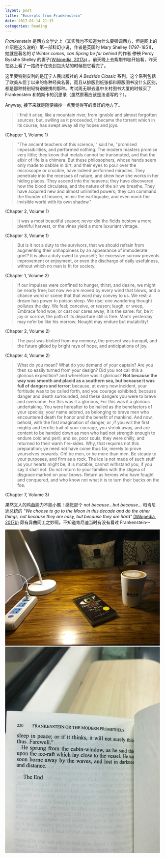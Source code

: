 ```yaml
---
layout: post
title: "Excerpts from Frankenstein"
date: 2017-01-14 21:15
categories: Reading
---
```


*Frankenstein* 是西方文学史上（其实我也不知道为什么要强调西方，但是网上的介绍是这么说的）第一部科幻小说，作者是英国的 Mary Shelley (1797-1851)，她就是著名的 *If Winter comes, can Spring be far behind* 的作者 ~~停顿~~ Percy Bysshe Shelley 的妻子[(Wikipedia, 2017a)][1] 。前天晚上去紫荆书咖开始看，昨天在路上看了一路终于在快到包头站的时候把它看完了。

这里要特别安利的是辽宁人民出版社的 *A Bedside Classic* 系列，这个系列包括了欧美从但丁以来的各种经典名著，而且从排版到纸张都和原版图书没什么区别，都是那种特别轻特别便携的那种。考试周无聊去逛中关村图书大厦的时候买了 Frankenstein 和帕斯卡的沉思录（虽然原著应该是法语写的？）。

Anyway, 接下来就是随便摘抄一点我觉得写的很好的地方了。

> I find it arise, like a mountain river, from ignoble and almost forgotten sources; but, swlling as it proceeded, it became the torrent which in its course, has swept away all my hopes and joys.  

(Chapter 1, Volume 1)

> "The ancient teachers of this science, " said he, "promised impossibilities, and performed nothing. The modern masters promise very little; they know that metals cannot be transmuted, and that the elixir of life is a chimera. But these philosophers, whose hands seem only made to dabble in dirt, and their eyes to pour over the microscope or crucible, have indeed performed miracles. They penetrate into the recesses of nature, and shew how she works in her hiding places. They ascend into the heavens; they have discovered how the blood circulates, and the nature of the air we breathe. They have acquired new and almost unlimited powers; they can command the thunder of heaven, mimic the earthquake, and even mock the invisible world with its own shadow."

(Chapter 2, Volume 1)

> It was a most beautiful season; never did the fields bestow a more plentiful harvest, or the vines yield a more luxuriant vintage.

(Chapter 3, Volume 1)

> But is it not a duty to the survivors, that we should refrain from augmenting their unhappiness by an appearance of immoderate grief? It is also a duty owed to yourself; for excessive sorrow prevents improvement or enjoyment, or even the discharge of daily usefulness, without which no man is fit for society.

(Chapter 1, Volume 2)

> If our impulses were confined to hunger, thirst, and desire, we might be nearly free; but now we are moved by every wind that blows, and a chance word or scene that that word may convey to us.
> We rest; a dream has power to poison sleep. We rise; one wandering thought pollutes the day. We feel; conceive, or reason; laugh, or weep, Embrace fond woe, or cast our cares away; It is the same: for, be it joy or sorrow, the path of its departure still is free. Man’s yesterday may ne’er be like his morrow; Nought may endure but mutability!

(Chapter 2, Volume 2)

> The past was blotted from my memory, the present was tranquil, and the future gilded by bright rays of hope, and anticipations of joy.

(Chapter 4, Volume 2)

> What do you mean? What do you demand of your captain? Are you then so easily turned from your design? Did you not call this a glorious expedition? and wherefore was it glorious? **Not because the way was smooth and placid as a southern sea, but because it was full of dangers and terror**; because, at every new incident, your fortitude was to be called forth, and you courage exhibited; because danger and death surrounded, and these dangers you were to brave and overcome. For this was it a glorious, For this was it a glorious undertaking. You were hereafter to be hailed as the benefactors of your species; your name adored, as belonging to brave men who encountered death for honor and the benefit of mankind. And now, behold, with the first imagination of danger, or ,if you will the first mighty and terrific trail of your courage, you shrink away, and are content to be handed down as men who had not strength enough to endure cold and peril; and so, poor souls, they were chilly, and returned to their warm fire-sides. Why, that requires not this preparation; ye need not have come thus far, merely to prove yourselves cowards. Oh! be men, or be more than men. Be steady to your purposes, and firm as a rock. The ice is not made of such stuff as your hearts might be; it is mutable, cannot withstand you, if you say it shall not. Do not return to your families with the stigma of disgrace marked on your brows. Return as heroes who have fought and conquered, and who know not what it is to turn their backs on the foe.

(Chapter 7, Volume 3)  

果然文人的鸡血能力不能小瞧！感觉那个 *not because...but because...* 和肯尼迪总统的 *"We choose to go to the Moon in this decade and do the other things, not because they are easy, but because they are hard"* [(Wikipedia, 2017b)][2] 颇有异曲同工之妙啊，不知道肯尼迪当时有没有看过 Frankenstein～

![](/assets/img/2017/frankenstein_1.jpg)
![](/assets/img/2017/frankenstein_2.jpg)


[1]: https://zh.wikipedia.org/wiki/珀西·比希·雪莱
[2]: https://en.wikipedia.org/wiki/We_choose_to_go_to_the_Moon
